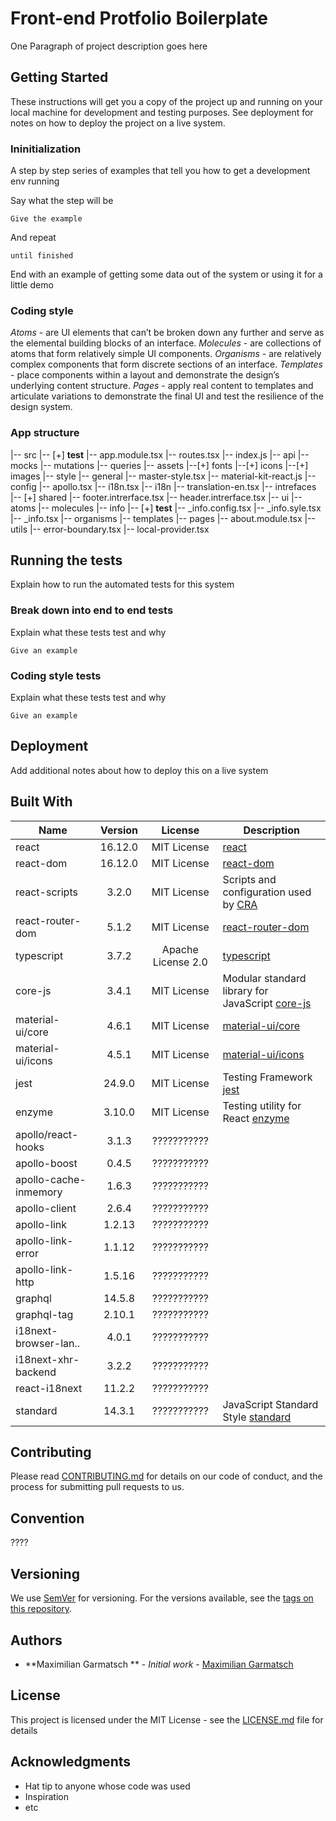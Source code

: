 # Front-end Protfolio Boilerplate

One Paragraph of project description goes here

## Getting Started

These instructions will get you a copy of the project up and running on your local machine for development and testing purposes. See deployment for notes on how to deploy the project on a live system.

### Ininitialization

A step by step series of examples that tell you how to get a development env running

Say what the step will be

```text
Give the example
```

And repeat

```text
until finished
```

End with an example of getting some data out of the system or using it for a little demo

### Coding style

*Atoms* - are UI elements that can’t be broken down any further and serve as the elemental building blocks of an interface.
*Molecules* - are collections of atoms that form relatively simple UI components.
*Organisms* - are relatively complex components that form discrete sections of an interface.
*Templates* - place components within a layout and demonstrate the design’s underlying content structure.
*Pages* - apply real content to templates and articulate variations to demonstrate the final UI and test the resilience of the design system.

### App structure

|-- src
     |-- [+] __test__
          |-- app.module.tsx
          |-- routes.tsx
          |-- index.js
     |-- api
          |-- mocks
          |-- mutations
          |-- queries
     |-- assets
          |--[+] fonts
          |--[+] icons
          |--[+] images
          |-- style
               |-- general
                    |-- master-style.tsx
               |-- material-kit-react.js
     |-- config
          |-- apollo.tsx
          |-- i18n.tsx
     |-- i18n
          |-- translation-en.tsx
     |-- intrefaces
          |-- [+] shared
          |-- footer.intrerface.tsx
          |-- header.intrerface.tsx
     |-- ui
          |-- atoms
          |-- molecules
               |-- info
                    |-- [+] __test__
                    |-- _info.config.tsx
                    |-- _info.syle.tsx
                    |-- _info.tsx
          |-- organisms
          |-- templates
          |-- pages
               |-- about.module.tsx
     |-- utils
          |-- error-boundary.tsx
          |-- local-provider.tsx

## Running the tests

Explain how to run the automated tests for this system

### Break down into end to end tests

Explain what these tests test and why

```text
Give an example
```

### Coding style tests

Explain what these tests test and why

```text
Give an example
```

## Deployment

Add additional notes about how to deploy this on a live system

## Built With

|   Name               |    Version    |         License        |    Description                                                                              |
|----------------------|:-------------:|:----------------------:|---------------------------------------------------------------------------------------------|
| react                |    16.12.0    |       MIT License      | [react](https://reactjs.org/docs/getting-started.html)                                      |
| react-dom            |    16.12.0    |       MIT License      | [react-dom](https://reactjs.org/docs/react-dom.html)                                        |
| react-scripts        |      3.2.0    |       MIT License      | Scripts and configuration used by [CRA](https://create-react-app.dev/docs/getting-started/) |
| react-router-dom     |      5.1.2    |       MIT License      | [react-router-dom](https://reacttraining.com/react-router/web/guides/quick-start)           |
| typescript           |      3.7.2    |   Apache License 2.0   | [typescript](https://www.typescriptlang.org/)                                               |
| core-js              |      3.4.1    |       MIT License      | Modular standard library for JavaScript [core-js](https://github.com/zloirock/core-js)      |
| material-ui/core     |      4.6.1    |       MIT License      | [material-ui/core](https://material-ui.com/getting-started/installation/)                   |
| material-ui/icons    |      4.5.1    |       MIT License      | [material-ui/icons](https://material-ui.com/components/material-icons/)                     |
| jest                 |     24.9.0    |       MIT License      | Testing Framework [jest](https://jestjs.io/docs/en/getting-started.html)                    |
| enzyme               |     3.10.0    |       MIT License      | Testing utility for React [enzyme](https://airbnb.io/enzyme/docs/api/)                      |
| apollo/react-hooks   |      3.1.3    |       ???????????      |                                                                                             |
| apollo-boost         |      0.4.5    |       ???????????      |                                                                                             |
| apollo-cache-inmemory|      1.6.3    |       ???????????      |                                                                                             |
| apollo-client        |      2.6.4    |       ???????????      |                                                                                             |
| apollo-link          |     1.2.13    |       ???????????      |                                                                                             |
| apollo-link-error    |     1.1.12    |       ???????????      |                                                                                             |
| apollo-link-http     |     1.5.16    |       ???????????      |                                                                                             |
| graphql              |     14.5.8    |       ???????????      |                                                                                             |
| graphql-tag          |     2.10.1    |       ???????????      |                                                                                             |
| i18next-browser-lan..|      4.0.1    |       ???????????      |                                                                                             |
| i18next-xhr-backend  |      3.2.2    |       ???????????      |                                                                                             |
| react-i18next        |     11.2.2    |       ???????????      |                                                                                             |
| standard             |     14.3.1    |       ???????????      |  JavaScript Standard Style [standard](https://standardjs.com)                               |

## Contributing

Please read [CONTRIBUTING.md]("link") for details on our code of conduct, and the process for submitting pull requests to us.

## Convention

????

## Versioning

We use [SemVer](http://semver.org/) for versioning. For the versions available, see the [tags on this repository](https://github.com/your/project/tags).

## Authors

* **Maximilian Garmatsch
** - *Initial work* - [Maximilian Garmatsch](https://github.com/MaximilianGarmatsch)

## License

This project is licensed under the MIT License - see the [LICENSE.md](LICENSE.md) file for details

## Acknowledgments

* Hat tip to anyone whose code was used
* Inspiration
* etc
